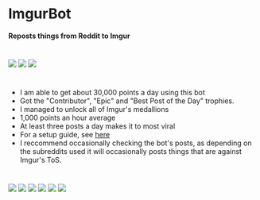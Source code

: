 # ImgurBot

**Reposts things from Reddit to Imgur**
#
![](https://i.imgur.com/QNsWcHG.png)
![](https://i.imgur.com/M2X2Mgt.png)
![](https://i.imgur.com/XaCjin4.png)
#
- I am able to get about 30,000 points a day using this bot
- Got the "Contributor", "Epic" and "Best Post of the Day" trophies.
- I managed to unlock all of Imgur's medallions
- 1,000 points an hour average
- At least three posts a day makes it to most viral
- For a setup guide, see [here](https://mr-steal-your-script.github.io/ImgurBot.html?)
- I reccommend occasionally checking the bot's posts, as depending on the subreddits used it will occasionally posts things that are against Imgur's ToS.
#
![](https://i.imgur.com/AGm79ku.png)
![](https://i.imgur.com/YQShiOz.png)
![](https://i.imgur.com/rJ83jCO.png)
![](https://i.imgur.com/xDx60Ay.png)
![](https://i.imgur.com/zmKhBga.png)
![](https://i.imgur.com/pTqld0d.png)
